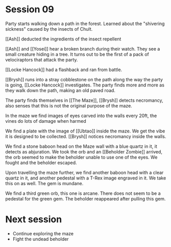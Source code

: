 # Session 09
Party starts walking down a path in the forest.
Learned about the "shivering sickness" caused by the insects of Chult.

[[Ash]] deducted the ingredients of the insect repellent

[[Ash]] and [[Yosei]] hear a broken branch during their watch. They see a small creature hiding in a tree. It turns out to be the first of a pack of velociraptors that attack the party. 

[[Locke Hancock]] had a flashback and ran from battle.

[[Brysh]] runs into a stray cobblestone on the path along the way the party is going, [[Locke Hancock]] investigates. The party finds more and more as they walk down the path, making an old paved road.

The party finds themselves in [[The Maze]], [[Brysh]] detects necromancy, also senses that this is not the original purpose of the maze.

In the maze we find images of eyes carved into the walls every 20ft, the vines do lots of damage when harmed

We find a plate with the image of [[Ubtao]] inside the maze. We get the vibe it is designed to be collected. [[Brysh]] notices necromancy inside the walls.

We find a stone baboon head on the Maze wall with a blue quartz in it, it detects as abjuration. We took the orb and an [[Beholder Zombie]] arrived, the orb seemed to make the beholder unable to use one of the eyes. We fought and the beholder escaped.

Upon travelling the maze further, we find another baboon head with a clear quartz in it, and another pedestal with a T-Rex image engraved in it. We take this on as well. The gem is mundane.

We find a third green orb, this one is arcane. There does not seem to be a pedestal for the green gem. The beholder reappeared after pulling this gem. 

# Next session
- Continue exploring the maze
- Fight the undead beholder